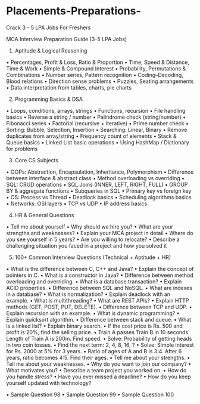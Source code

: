 # Placements-Preparations-
Crack 3 - 5 LPA Jobs For Freshers

MCA Interview Preparation Guide (3–5 LPA Jobs)

 1. Aptitude & Logical Reasoning
    
 • Percentages, Profit & Loss, Ratio & Proportion
 • Time, Speed & Distance, Time & Work
 • Simple & Compound Interest
 • Probability, Permutations & Combinations
 • Number series, Pattern recognition
 • Coding–Decoding, Blood relations
 • Direction sense problems
 • Puzzles, Seating arrangements
 • Data interpretation from tables, charts, pie charts
 
 2. Programming Basics & DSA
 
 • Loops, conditions, arrays, strings
 • Functions, recursion
 • File handling basics
 • Reverse a string / number
 • Palindrome check (string/number)
 • Fibonacci series
 • Factorial (recursive + iterative)
 • Prime number check
 • Sorting: Bubble, Selection, Insertion
 • Searching: Linear, Binary
 • Remove duplicates from array/string
 • Frequency count of elements
 • Stack & Queue basics
 • Linked List basic operations
 • Using HashMap / Dictionary for problems
 
 3. Core CS Subjects
    
 • OOPs: Abstraction, Encapsulation, Inheritance, Polymorphism
 • Difference between interface & abstract class
 • Method overloading vs overriding
 • SQL: CRUD operations
 • SQL Joins (INNER, LEFT, RIGHT, FULL)
• GROUP BY & aggregate functions
 • Subqueries in SQL
 • Primary key vs foreign key
 • OS: Process vs Thread
 • Deadlock basics
 • Scheduling algorithms basics
 • Networks: OSI layers
 • TCP vs UDP
 • IP address basics
 
 4. HR & General Questions

 • Tell me about yourself
 • Why should we hire you?
 • What are your strengths and weaknesses?
 • Explain your MCA project in detail
 • Where do you see yourself in 5 years?
 • Are you willing to relocate?
 • Describe a challenging situation you faced in a project and how you solved it
 
 5. 100+ Common Interview Questions (Technical + Aptitude + HR)
    
 • What is the difference between C, C++ and Java?
 • Explain the concept of pointers in C.
 • What is a constructor in Java?
 • Difference between method overloading and overriding.
 • What is a database transaction?
 • Explain ACID properties.
 • Difference between SQL and NoSQL.
 • What are indexes in a database?
 • What is normalization?
 • Explain deadlock with an example.
 • What is multithreading?
 • What are REST APIs?
 • Explain HTTP methods (GET, POST, PUT, DELETE).
 • Difference between TCP and UDP.
 • Explain recursion with an example.
 • What is dynamic programming?
 • Explain quicksort algorithm.
• Difference between stack and queue.
 • What is a linked list?
 • Explain binary search.
 • If the cost price is Rs. 500 and profit is 20%, find the selling price.
 • Train A passes Train B in 10 seconds. Length of Train A is 200m. Find speed.
 • Solve: Probability of getting heads in two coin tosses.
 • Find the next term: 2, 4, 8, 16, ?
 • Solve: Simple interest for Rs. 2000 at 5% for 3 years.
 • Ratio of ages of A and B is 3:4. After 6 years, ratio becomes 4:5. Find their ages.
 • Tell me about your strengths.
 • Tell me about your weaknesses.
 • Why do you want to join our company?
 • What motivates you?
 • Describe a team project you worked on.
 • How do you handle stress?
 • Have you ever missed a deadline?
 • How do you keep yourself updated with technology?

 • Sample Question 98
 • Sample Question 99
• Sample Question 100

